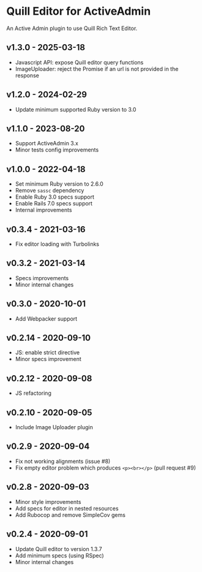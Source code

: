 # Quill Editor for ActiveAdmin

An Active Admin plugin to use Quill Rich Text Editor.

## v1.3.0 - 2025-03-18

- Javascript API: expose Quill editor query functions
- ImageUploader: reject the Promise if an url is not provided in the response

## v1.2.0 - 2024-02-29

- Update minimum supported Ruby version to 3.0

## v1.1.0 - 2023-08-20

- Support ActiveAdmin 3.x
- Minor tests config improvements

## v1.0.0 - 2022-04-18

- Set minimum Ruby version to 2.6.0
- Remove `sassc` dependency
- Enable Ruby 3.0 specs support
- Enable Rails 7.0 specs support
- Internal improvements

## v0.3.4 - 2021-03-16

- Fix editor loading with Turbolinks

## v0.3.2 - 2021-03-14

- Specs improvements
- Minor internal changes

## v0.3.0 - 2020-10-01

- Add Webpacker support

## v0.2.14 - 2020-09-10

- JS: enable strict directive
- Minor specs improvement

## v0.2.12 - 2020-09-08

- JS refactoring

## v0.2.10 - 2020-09-05

- Include Image Uploader plugin

## v0.2.9 - 2020-09-04

- Fix not working alignments (issue #8)
- Fix empty editor problem which produces `<p><br></p>` (pull request #9)

## v0.2.8 - 2020-09-03

- Minor style improvements
- Add specs for editor in nested resources
- Add Rubocop and remove SimpleCov gems

## v0.2.4 - 2020-09-01

- Update Quill editor to version 1.3.7
- Add minimum specs (using RSpec)
- Minor internal changes
